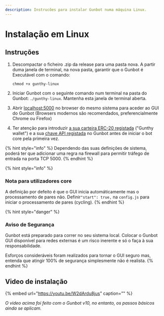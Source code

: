 ```yaml
---
description: Instrucões para instalar Gunbot numa máquina Linux.
---
```


# Instalação em Linux

## Instruções

1. Descompactar o ficheiro .zip da release para uma pasta nova. A partir duma janela de terminal,  na nova pasta, garantir que o Gunbot é Executável com o comando:

   `chmod +x gunthy-linux`

2. Iniciar Gunbot com o seguinte comando num terminal na pasta do Gunbot:  `./gunthy-linux`. Mantenha esta janela de terminal aberta.
3. Abrir [localhost:5000](http://localhost:5000) no browser do mesmo sistema para aceder ao GUI do Gunbot \(Browsers modernos são recomendados, preferencialmente Chrome ou Firefox\)
4. Ter atenção para introduzir  [a sua carteira ERC-20 registada](../exchange-and-license-settings/gunthy-wallet/) \("Gunthy wallet"\) e a sua [chave API registada](../exchange-and-license-settings/connect-exchange/) no Gunbot antes de iniciar o bot core pela primeira vez.

{% hint style="info" %}
Dependendo das suas definições de sistema, poderá ter que adicionar uma regra na firewall para permitir tráfego de entrada na porta TCP 5000.
{% endhint %}

{% hint style="info" %}
### Nota para utilizadores core

A definição por defeito é que o GUI inicia automáticamente mas o processamento de pares não. Definir`"start": true,` na `config.js` para iniciar o processamento de pares \(cycling\).
{% endhint %}

{% hint style="danger" %}
### Aviso de Segurança

Gunbot está preparado para correr no seu sistema local. Colocar o Gunbot GUI disponível para redes externas é um risco inerente e só o faça à sua responsabilidade.

Esforços consideráveis foram realizados para tornar o GUI seguro mas, entenda que atingir 100% de segurança simplesmente não é realista.
{% endhint %}

## Video de instalação

{% embed url="https://youtu.be/W2dArdu8jus" caption="" %}

_O video acima foi feito com o Gunbot v10, no entanto, os passos básicos ainda se aplicam._

